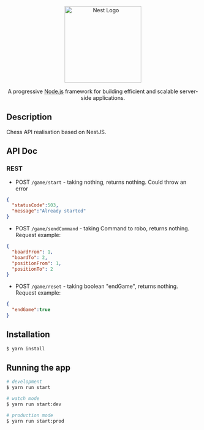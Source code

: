 <p align="center">
  <a href="http://nestjs.com/" target="blank"><img src="https://nestjs.com/img/logo-small.svg" width="200" alt="Nest Logo" /></a>
</p>

[circleci-image]: https://img.shields.io/circleci/build/github/nestjs/nest/master?token=abc123def456
[circleci-url]: https://circleci.com/gh/nestjs/nest

  <p align="center">A progressive <a href="http://nodejs.org" target="_blank">Node.js</a> framework for building efficient and scalable server-side applications.</p>
    <p align="center">

## Description

Chess API realisation based on NestJS.

## API Doc

### REST

* POST `/game/start` - taking nothing, returns nothing. Could throw an error
```json
{
  "statusCode":503,
  "message":"Already started"
}
```

* POST `/game/sendCommand` - taking Command to robo, returns nothing. Request example:
```json
{
  "boardFrom": 1,
  "boardTo": 2,
  "positionFrom": 1,
  "positionTo": 2
}
```

* POST `/game/reset` - taking boolean "endGame", returns nothing. Request example:
```json
{
  "endGame":true
}
```

## Installation

```bash
$ yarn install
```

## Running the app

```bash
# development
$ yarn run start

# watch mode
$ yarn run start:dev

# production mode
$ yarn run start:prod
```
